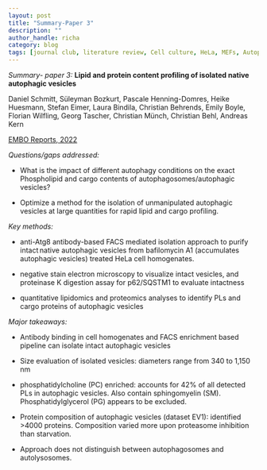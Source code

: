 ```yaml
---
layout: post
title: "Summary-Paper 3"
description: ""
author_handle: richa
category: blog
tags: [journal club, literature review, Cell culture, HeLa, MEFs, Autophagy, autophagic vesicles, FACS, quantitative lipidomics, proteomics, Bafilomycin A1, negative stain EM, ]
---
```

*Summary- paper 3:*
 **Lipid and protein content profiling of isolated native autophagic vesicles**

Daniel Schmitt, Süleyman Bozkurt, Pascale Henning-Domres, Heike Huesmann, Stefan Eimer, Laura Bindila, Christian Behrends, Emily Boyle, Florian Wilfling, Georg Tascher, Christian Münch, Christian Behl, Andreas Kern

[EMBO Reports, 2022](https://www.embopress.org/doi/full/10.15252/embr.202153065)

*Questions/gaps addressed:* 

- What is the impact of different autophagy conditions on the exact Phospholipid and cargo contents of autophagosomes/autophagic vesicles?

- Optimize a method for the isolation of unmanipulated autophagic vesicles at large quantities for rapid lipid and cargo profiling.


*Key methods:* 

- anti-Atg8 antibody-based FACS mediated isolation approach to purify intact native autophagic vesicles from bafilomycin A1 (accumulates autophagic vesicles) treated HeLa cell homogenates. 

- negative stain electron microscopy to visualize intact vesicles, and proteinase K digestion assay for p62/SQSTM1 to evaluate intactness

- quantitative lipidomics and proteomics analyses to identify PLs and cargo proteins of autophagic vesicles

*Major takeaways:*

- Antibody binding in cell homogenates and FACS enrichment based pipeline can isolate intact autophagic vesicles

- Size evaluation of isolated vesicles: diameters range from 340 to 1,150 nm

- phosphatidylcholine (PC) enriched: accounts for 42% of all detected PLs in autophagic vesicles. Also contain sphingomyelin (SM). Phosphatidylglycerol (PG) appears to be excluded. 

- Protein composition of autophagic vesicles (dataset EV1): identified >4000 proteins. Composition varied more upon proteasome inhibition than starvation.

- Approach does not distinguish between autophagosomes and autolysosomes. 




 



